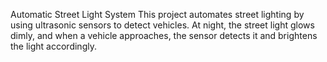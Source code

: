 Automatic Street Light System
This project automates street lighting by using ultrasonic sensors to detect vehicles.
At night, the street light glows dimly, and when a vehicle approaches, the sensor detects it and brightens the light accordingly.

